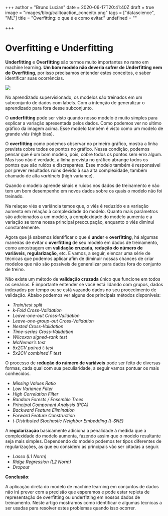 +++
author = "Bruno Lucian"
date = 2020-06-17T20:41:40Z
draft = true
image = "images/blog/calltoaction_conceito.png"
tags = ["datascience", "ML"]
title = "Overfitting: o que é e como evitar."
undefined = ""

+++
# **Overfitting e Underfitting**

**Underfitting** e **Overfitting** são termos muito importantes no ramo em machine learning. **Um bom modelo não deveria sofrer de Underfitting nem de Overfitting**, por isso precisamos entender estes conceitos, e saber identificar suas ocorrências.

![](/images/blog/overfitting_2.jpg)

No aprendizado supervisionado, os modelos são treinados em um subconjunto de dados com labels. Com a intenção de generalizar o aprendizado para fora desse subconjunto.

O **underfitting** pode ser visto quando nosso modelo é muito simples para explicar a variação apresentada pelos dados. Como podemos ver no ultimo gráfico da imagem acima. Esse modelo também é visto como um modelo de grande _viés_ (high bias).

O **overfitting**  como podemos observar no primeiro gráfico, mostra a linha prevista cobre todos os pontos no gráfico. Nessa condição, podemos pensar que é um bom modelo, pois, cobre todos os pontos sem erro algum. Mas isso não é verdade, a linha prevista no gráfico abrange todos os pontos que são ruídos e discrepantes. Esse modelo também é responsável por prever resultados ruins devido à sua alta complexidade, também chamado de alta _variância_ (high variance).

Quando o modelo aprende sinais e ruídos nos dados de treinamento e não tem um bom desempenho em novos dados sobre os quais o modelo não foi treinado.

Na relaçao viés e variância temos que, o viés é reduzido e a variação aumenta em relação à complexidade do modelo. Quanto mais parâmetros são adicionados a um modelo, a complexidade do modelo aumenta e a variação se torna nossa principal preocupação, enquanto o viés diminui constantemente.

Agora que já sabemos identificar o que é **under** e **overfitting**, há algumas maneiras de evitar o **overfitting** de seu modelo em dados de treinamento, como amostragem em **validação cruzada**, **redução do número de variáveis**, **regularização**, etc. E vamos, a seguir, elencar uma série de técnicas que podemos aplicar afim de diminuir nossas chances de criar modelos que não são possiveis de generalizar para dados fora do conjunto de treino.

Não existe um método de **validação cruzada** único que funcione em todos os cenários. É importante entender se você está lidando com grupos, dados indexados por tempo ou se está vazando dados no seu procedimento de validação. Abaixo podemos ver alguns dos principais métodos disponíveis:

* _Train/test split_
* _k-Fold Cross-Validation_
* _Leave-one-out Cross-Validation_
* _Leave-one-group-out Cross-Validation_
* _Nested Cross-Validation_
* _Time-series Cross-Validation_
* _Wilcoxon signed-rank test_
* _McNemar’s test_
* _5x2CV paired t-test_
* _5x2CV combined F test_

O processo de r**edução do número de variáveis** pode ser feito de diversas formas, cada qual com sua peculiaridade, a seguir vamos pontuar os mais conhecidos.

* _Missing Values Ratio_
* _Low Variance Filter_
* _High Correlation Filter_
* _Random Forests / Ensemble Trees_
* _Principal Component Analysis (PCA)_
* _Backward Feature Elimination_
* _Forward Feature Construction_
* _t-Distributed Stochastic Neighbor Embedding (t-SNE)_

A **regularização** basicamente adiciona a penalidade à medida que a complexidade do modelo aumenta, fazendo assim que o modelo resultante seja mais simples. Dependendo do modelo podemos ter tipos diferentes de regularizações, as que eu considero as principais vão ser citadas a seguir.

* _Lasso (L1 Norm)_
* _Ridge Regression (L2 Norm)_
* _Dropout_

**Conclusão**:

A aplicação direta do modelo de machine learning em conjuntos de dados não irá prever com a precisão que esperamos e pode estar repleta de representação de overfitting ou underfitting em nossos dados de treinamento. Neste artigo mostramos como identificar e algumas tecnicas a ser usadas para resolver estes problemas quando isso ocorrer.